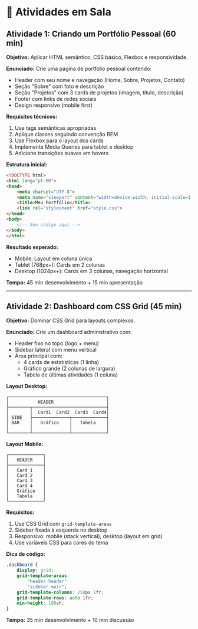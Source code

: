# 🧪 Atividades em Sala

## Atividade 1: Criando um Portfólio Pessoal (60 min)

**Objetivo:** Aplicar HTML semântico, CSS básico, Flexbox e responsividade.

**Enunciado:**
Crie uma página de portfólio pessoal contendo:

- Header com seu nome e navegação (Home, Sobre, Projetos, Contato)
- Seção "Sobre" com foto e descrição
- Seção "Projetos" com 3 cards de projetos (imagem, título, descrição)
- Footer com links de redes sociais
- Design responsivo (mobile first)

**Requisitos técnicos:**

1. Use tags semânticas apropriadas
2. Aplique classes seguindo convenção BEM
3. Use Flexbox para o layout dos cards
4. Implemente Media Queries para tablet e desktop
5. Adicione transições suaves em hovers

**Estrutura inicial:**

```html
<!DOCTYPE html>
<html lang="pt-BR">
<head>
    <meta charset="UTF-8">
    <meta name="viewport" content="width=device-width, initial-scale=1.0">
    <title>Meu Portfólio</title>
    <link rel="stylesheet" href="style.css">
</head>
<body>
    <!-- Seu código aqui -->
</body>
</html>
```

**Resultado esperado:**

- Mobile: Layout em coluna única
- Tablet (768px+): Cards em 2 colunas
- Desktop (1024px+): Cards em 3 colunas, navegação horizontal

**Tempo:** 45 min desenvolvimento + 15 min apresentação

---

## Atividade 2: Dashboard com CSS Grid (45 min)

**Objetivo:** Dominar CSS Grid para layouts complexos.

**Enunciado:**
Crie um dashboard administrativo com:

- Header fixo no topo (logo + menu)
- Sidebar lateral com menu vertical
- Área principal com:
  - 4 cards de estatísticas (1 linha)
  - Gráfico grande (2 colunas de largura)
  - Tabela de últimas atividades (1 coluna)

**Layout Desktop:**

```
┌─────────────────────────────────────┐
│           HEADER                    │
├────────┬────────────────────────────┤
│        │  Card1  Card2  Card3  Card4│
│ SIDE   ├──────────────┬─────────────┤
│ BAR    │   Gráfico    │   Tabela    │
│        │              │             │
└────────┴──────────────┴─────────────┘
```

**Layout Mobile:**

```
┌─────────────┐
│   HEADER    │
├─────────────┤
│   Card 1    │
│   Card 2    │
│   Card 3    │
│   Card 4    │
│   Gráfico   │
│   Tabela    │
└─────────────┘
```

**Requisitos:**

1. Use CSS Grid com `grid-template-areas`
2. Sidebar fixada à esquerda no desktop
3. Responsivo: mobile (stack vertical), desktop (layout em grid)
4. Use variáveis CSS para cores do tema

**Dica de código:**

```css
.dashboard {
    display: grid;
    grid-template-areas:
        "header header"
        "sidebar main";
    grid-template-columns: 250px 1fr;
    grid-template-rows: auto 1fr;
    min-height: 100vh;
}
```

**Tempo:** 35 min desenvolvimento + 10 min discussão
